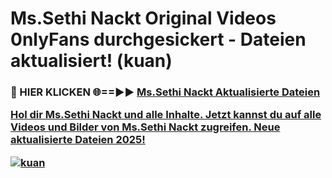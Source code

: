 # Ms.Sethi Nackt Original Videos 0nlyFans durchgesickert - Dateien aktualisiert! (kuan)

<h3>🔴 HIER KLICKEN 🌐==►► <a href="https://tinyurl.com/h6vf6nb8" rel="nofollow">Ms.Sethi Nackt Aktualisierte Dateien

Hol dir Ms.Sethi Nackt und alle Inhalte. Jetzt kannst du auf alle Videos und Bilder von Ms.Sethi Nackt zugreifen. Neue aktualisierte Dateien 2025!

[![kuan](https://i.imgur.com/sD4kR3V.gif)](https://tinyurl.com/h6vf6nb8)
